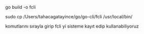 go build -o fcli

sudo cp /Users/tahacagatayince/go/go-cli/fcli /usr/local/bin/

komutlarını sırayla girip fcli yi sisteme kayıt edip kullanabiliyoruz
